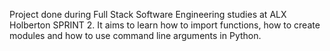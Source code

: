 Project done during Full Stack Software Engineering studies at ALX Holberton SPRINT 2. It aims to learn how to import functions, how to create modules and how to use command line arguments in Python.
